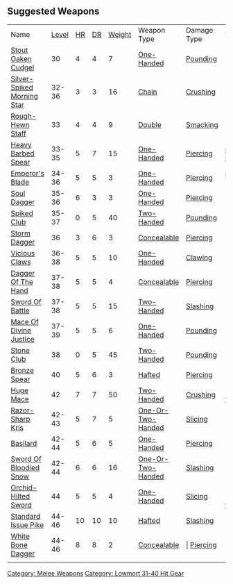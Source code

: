 ## Suggested Weapons

|                                                                     |                                  |                           |                              |                                    |                                                                              |                                                               |                                                                                             |
|---------------------------------------------------------------------|----------------------------------|---------------------------|------------------------------|------------------------------------|------------------------------------------------------------------------------|---------------------------------------------------------------|---------------------------------------------------------------------------------------------|
| Name                                                                | [Level](Object_Level "wikilink") | [HR](Hit_Roll "wikilink") | [DR](Damage_Roll "wikilink") | [Weight](Object_Weight "wikilink") | Weapon Type                                                                  | Damage Type                                                   | Notes                                                                                       |
| [Stout Oaken Cudgel](Stout_Oaken_Cudgel "wikilink")                 | 30                               | 4                         | 4                            | 7                                  | [One-Handed](:Category:Standard_One-Handed_Weapons "wikilink")               | [Pounding](:Category:Melee_Weapons_That_Pound "wikilink")     |                                                                                             |
| [Silver-Spiked Morning Star](Silver-Spiked_Morning_Star "wikilink") | 32-36                            | 3                         | 3                            | 16                                 | [Chain](:Category:_Chain_Weapons "wikilink")                                 | [Crushing](:Category:Melee_Weapons_That_Crush "wikilink")     |                                                                                             |
| [Rough-Hewn Staff](Rough-Hewn_Staff "wikilink")                     | 33                               | 4                         | 4                            | 9                                  | [Double](:Category:_Double_Weapons "wikilink")                               | [Smacking](:Category:Melee_Weapons_That_Smack "wikilink")     |                                                                                             |
| [Heavy Barbed Spear](Heavy_Barbed_Spear "wikilink")                 | 33-35                            | 5                         | 7                            | 15                                 | [One-Handed](:Category:Standard_One-Handed_Weapons "wikilink")               | [Piercing](:Category:Melee_Weapons_That_Pierce "wikilink")    | [nodrop](NoDrop_Flag "wikilink") [noremove](NoRemove_Flag "wikilink")                       |
| [Emperor's Blade](Emperor's_Blade "wikilink")                       | 34-36                            | 5                         | 5                            | 3                                  | [One-Handed](:Category:Standard_One-Handed_Weapons "wikilink")               | [Piercing](:Category:Melee_Weapons_That_Pierce "wikilink")    | provides +2 [dex](Dexterity "wikilink")                                                     |
| [Soul Dagger](Soul_Dagger "wikilink")                               | 35-36                            | 6                         | 3                            | 3                                  | [One-Handed](:Category:Standard_One-Handed_Weapons "wikilink")               | [Piercing](:Category:Melee_Weapons_That_Pierce "wikilink")    |                                                                                             |
| [Spiked Club](Spiked_Club "wikilink")                               | 35-37                            | 0                         | 5                            | 40                                 | [Two-Handed](:Category:Standard_Two-Handed_Weapons "wikilink")               | [Pounding](:Category:Melee_Weapons_That_Pound "wikilink")     |                                                                                             |
| [Storm Dagger](Storm_Dagger "wikilink")                             | 36                               | 3                         | 6                            | 3                                  | [Concealable](:Category:Concealable_Weapons "wikilink")                      | [Piercing](:Category:Melee_Weapons_That_Pierce "wikilink")    |                                                                                             |
| [Vicious Claws](Vicious_Claws "wikilink")                           | 36-38                            | 5                         | 5                            | 10                                 | [One-Handed](:Category:Standard_One-Handed_Weapons "wikilink")               | [Clawing](:Category:Melee_Weapons_That_Claw "wikilink")       |                                                                                             |
| [Dagger Of The Hand](Dagger_Of_The_Hand "wikilink")                 | 37-38                            | 5                         | 5                            | 4                                  | [Concealable](:Category:Concealable_Weapons "wikilink")                      | [Piercing](:Category:Melee_Weapons_That_Pierce "wikilink")    |                                                                                             |
| [Sword Of Battle](Sword_Of_Battle "wikilink")                       | 37-38                            | 5                         | 5                            | 15                                 | [Two-Handed](:Category:Standard_Two-Handed_Weapons "wikilink")               | [Slashing](:Category:Melee_Weapons_That_Slash "wikilink")     |                                                                                             |
| [Mace Of Divine Justice](Mace_Of_Divine_Justice "wikilink")         | 37-39                            | 5                         | 5                            | 6                                  | [One-Handed](:Category:Standard_One-Handed_Weapons "wikilink")               | [Pounding](:Category:Melee_Weapons_That_Pound "wikilink")     |                                                                                             |
| [Stone Club](Stone_Club "wikilink")                                 | 38                               | 0                         | 5                            | 45                                 | [Two-Handed](:Category:Standard_Two-Handed_Weapons "wikilink")               | [Pounding](:Category:Melee_Weapons_That_Pound "wikilink")     |                                                                                             |
| [Bronze Spear](Bronze_Spear "wikilink")                             | 40                               | 5                         | 6                            | 3                                  | [Hafted](:Category:Hafted_Weapons "wikilink")                                | [Piercing](:Category:Melee_Weapons_That_Pierce "wikilink")    |                                                                                             |
| [Huge Mace](Huge_Mace "wikilink")                                   | 42                               | 7                         | 7                            | 50                                 | [Two-Handed](:Category:Standard_Two-Handed_Weapons "wikilink")               | [Crushing](:Category:Melee_Weapons_That_Crush "wikilink")     | -2 [int](Intelligence "wikilink"), -2 [wis](Wisdom "wikilink")                              |
| [Razor-Sharp Kris](Razor-Sharp_Kris "wikilink")                     | 42-43                            | 5                         | 7                            | 5                                  | [One-Or-Two-Handed](:Category:Standard_One-Or-Two-Handed_Weapons "wikilink") | [Slicing](:Category:Melee_Weapons_That_Slice "wikilink")      |                                                                                             |
| [Basilard](Basilard "wikilink")                                     | 42-44                            | 5                         | 6                            | 5                                  | [One-Handed](:Category:Standard_One-Handed_Weapons "wikilink")               | [Piercing](:Category:Melee_Weapons_That_Pierce "wikilink")    |                                                                                             |
| [Sword Of Bloodied Snow](Sword_Of_Bloodied_Snow "wikilink")         | 42-44                            | 6                         | 6                            | 16                                 | [One-Or-Two-Handed](:Category:Standard_One-Or-Two-Handed_Weapons "wikilink") | [Slashing](:Category:Melee_Weapons_That_Slash "wikilink")     |                                                                                             |
| [Orchid-Hilted Sword](Orchid-Hilted_Sword "wikilink")               | 44                               | 5                         | 5                            | 4                                  | [One-Handed](:Category:Standard_One-Handed_Weapons "wikilink")               | [Slicing](:Category:Melee_Weapons_That_Slice "wikilink")      | +20 [hp](Hit_Points "wikilink"), +3 [str](Strength "wikilink"), +1 [wis](Wisdom "wikilink") |
| [Standard Issue Pike](Standard_Issue_Pike "wikilink")               | 44-46                            | 10                        | 10                           | 10                                 | [Hafted](:Category:Hafted_Weapons "wikilink")                                | [Slashing](:Category:Melee_Weapons_That_Slash "wikilink")     |                                                                                             |
| [White Bone Dagger](White_Bone_Dagger "wikilink")                   | 44-46                            | 8                         | 8                            | 2                                  | [Concealable](:Category:Concealable_Weapons "wikilink")                      | \| [Piercing](:Category:Melee_Weapons_That_Pierce "wikilink") |                                                                                             |
|                                                                     |                                  |                           |                              |                                    |                                                                              |                                                               |                                                                                             |

[Category: Melee Weapons](Category:_Melee_Weapons "wikilink") [Category:
Lowmort 31-40 Hit Gear](Category:_Lowmort_31-40_Hit_Gear "wikilink")

